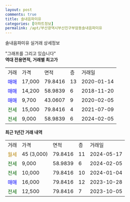 ```yaml
---
layout: post
comments: true
title: 솔내음파미유
categories: [아파트정보]
permalink: /apt/부산광역시부산진구부암동솔내음파미유
---
```


솔내음파미유 실거래 상세정보

<script type="text/javascript">
  google.charts.load('current', {'packages':['line', 'corechart']});
  google.charts.setOnLoadCallback(drawChart);

  function drawChart() {
    var data = new google.visualization.DataTable();
    data.addColumn('date', '거래일');
    data.addColumn('number', "매매");
    data.addColumn('number', "전세");
    data.addColumn('number', "전매");

    data.addRows([[new Date(Date.parse("2024-05-17")), null, null, null], [new Date(Date.parse("2024-02-05")), null, 9000, null], [new Date(Date.parse("2024-01-04")), null, 10000, null], [new Date(Date.parse("2023-10-28")), 16000, null, null], [new Date(Date.parse("2023-10-05")), null, 12500, null]]);

    var options = {
      hAxis: {
        format: 'yyyy/MM/dd'
      },    
      lineWidth: 0,
      pointsVisible: true,    
      title: '최근 1년간 유형별 실거래가 분포',
      legend: { position: 'bottom' }
    };

    var formatter = new google.visualization.NumberFormat({pattern:'###,###'} );
    formatter.format(data, 1);
    formatter.format(data, 2);
    
    setTimeout(function() {
        var chart = new google.visualization.LineChart(document.getElementById('columnchart_material'));
        chart.draw(data, (options));
        document.getElementById('loading').style.display = 'none';
    }, 200);
  }
</script>


<div id="loading" style="z-index:20; display: block; margin-left: 0px">"그래프를 그리고 있습니다"</div>
<div id="columnchart_material" style="width: 95%; margin-left: 0px; display: block"></div>
<!-- contents start -->
<b>역대 전용면적, 거래별 최고가</b>
<table class="sortable">
    <tr>
      <td>거래</td>
      <td>가격</td>
      <td>면적</td>
      <td>층</td>
      <td>거래일</td>
    </tr>
        <tr>
          <td><a style="color: blue">매매</a></td>
          <td>17,000</td>
          <td>79.8416</td>
          <td>13</td>
          <td>2020-01-14</td>
        </tr>            <tr>
          <td><a style="color: blue">매매</a></td>
          <td>14,200</td>
          <td>58.9839</td>
          <td>6</td>
          <td>2018-11-20</td>
        </tr>            <tr>
          <td><a style="color: blue">매매</a></td>
          <td>9,700</td>
          <td>43.0607</td>
          <td>9</td>
          <td>2020-02-05</td>
        </tr>        
        <tr>
              <td><a style="color: darkgreen">전세</a></td>
              <td>15,000</td>
              <td>79.8416</td>
              <td>4</td>
              <td>2021-07-09</td>
            </tr>            <tr>
              <td><a style="color: darkgreen">전세</a></td>
              <td>9,000</td>
              <td>58.9839</td>
              <td>6</td>
              <td>2024-02-05</td>
            </tr>        
    
</table>

<b>최근 1년간 거래 내역</b>

<table class="sortable">
    <tr>
      <td>거래</td>
      <td>가격</td>
      <td>면적</td>
      <td>층</td>
      <td>거래일</td>
    </tr>
    <tr>
      <td><a style="color: darkgoldenrod">월세</a></td>
      <td>45 (3,000)</td>
      <td>79.8416</td>
      <td>11</td>
      <td>2024-05-17</td>
    </tr>          <tr>
      <td><a style="color: darkgreen">전세</a></td>
      <td>9,000</td>
      <td>58.9839</td>
      <td>6</td>
      <td>2024-02-05</td>
    </tr>          <tr>
      <td><a style="color: darkgreen">전세</a></td>
      <td>10,000</td>
      <td>79.8416</td>
      <td>10</td>
      <td>2024-01-04</td>
    </tr>          <tr>
      <td><a style="color: blue">매매</a></td>
      <td>16,000</td>
      <td>79.8416</td>
      <td>12</td>
      <td>2023-10-28</td>
    </tr>          <tr>
      <td><a style="color: darkgreen">전세</a></td>
      <td>12,500</td>
      <td>79.8416</td>
      <td>7</td>
      <td>2023-10-05</td>
    </tr>      </table>
<!-- contents end -->    

